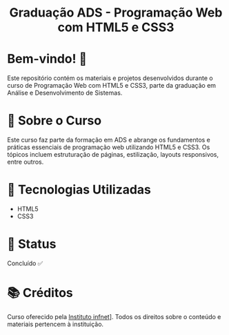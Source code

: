 <div align="center">
  <h1>Graduação ADS - Programação Web com HTML5 e CSS3</h1>
</div>

# Bem-vindo! 👋 <a name="id01"></a>
Este repositório contém os materiais e projetos desenvolvidos durante o curso de Programação Web com HTML5 e CSS3, parte da graduação em Análise e Desenvolvimento de Sistemas.

# 📝 Sobre o Curso
Este curso faz parte da formação em ADS e abrange os fundamentos e práticas essenciais de programação web utilizando HTML5 e CSS3. Os tópicos incluem estruturação de páginas, estilização, layouts responsivos, entre outros.

# 🚀 Tecnologias Utilizadas
<ul>
  <li>HTML5</li>
  <li>CSS3</li>
</ul>

# &#x1F680; Status
Concluído ✅


# 📚 Créditos
Curso oferecido pela <a href="https://www.infnet.edu.br/infnet/home/">Instituto infnet</a>]. Todos os direitos sobre o conteúdo e materiais pertencem à instituição.



